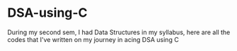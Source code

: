 # DSA-using-C
During my second sem, I had Data Structures in my syllabus, here are all the codes that I've written on my journey in acing DSA using C
